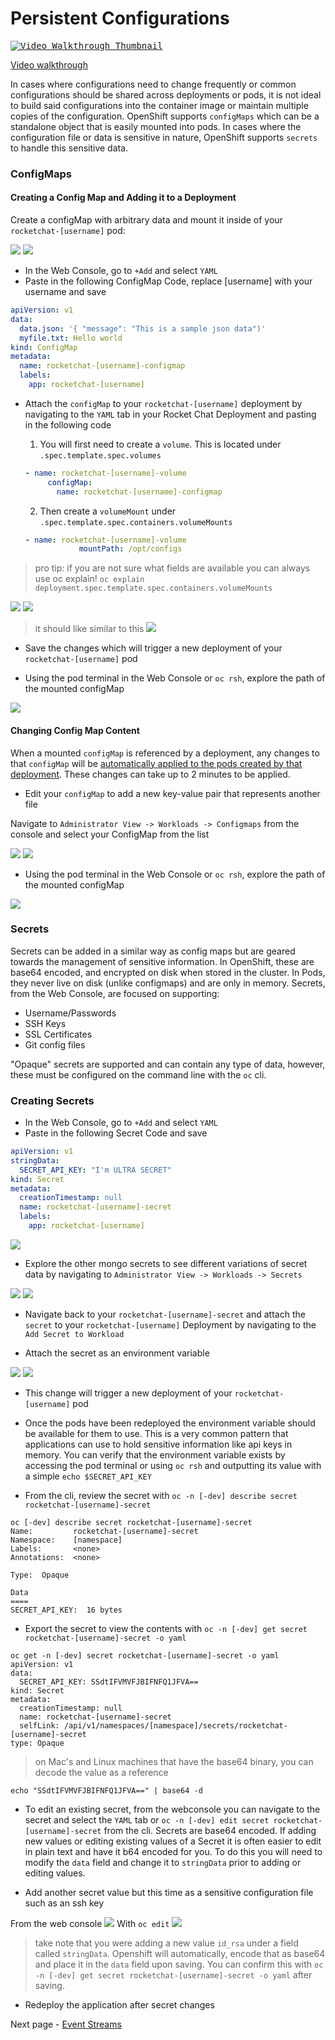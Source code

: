 # Persistent Configurations

<kbd>[![Video Walkthrough Thumbnail](././images/09_persistent_configurations_thumb.png)](https://youtu.be/g6TyE3rIHeo)</kbd>

[Video walkthrough](https://youtu.be/g6TyE3rIHeo)

In cases where configurations need to change frequently or common configurations should be shared across deployments or pods, it is not ideal to build said configurations into the container image or maintain multiple copies of the configuration. OpenShift supports `configMaps` which can be a standalone object that is easily mounted into pods. In cases where the configuration file or data is sensitive in nature, OpenShift supports `secrets` to handle this sensitive data. 

### ConfigMaps

#### Creating a Config Map and Adding it to a Deployment
Create a configMap with arbitrary data and mount it inside of your `rocketchat-[username]` pod: 

<kbd>![](./images/07_persistent_config_01.png)</kbd>
<kbd>![](./images/07_persistent_config_02.png)</kbd>

- In the Web Console, go to `+Add` and select `YAML`
- Paste in the following ConfigMap Code, replace [username] with your username and save 
```yaml
apiVersion: v1
data:
  data.json: '{ "message": "This is a sample json data")'
  myfile.txt: Hello world
kind: ConfigMap
metadata:
  name: rocketchat-[username]-configmap
  labels:
    app: rocketchat-[username]
```

- Attach the `configMap` to your `rocketchat-[username]` deployment by navigating to the `YAML` tab in your Rocket Chat Deployment and pasting in the following code
  1. You will first need to create a `volume`. This is located under `.spec.template.spec.volumes`
  ```yaml
  - name: rocketchat-[username]-volume
       configMap:
         name: rocketchat-[username]-configmap
  ```

  2. Then create a `volumeMount` under `.spec.template.spec.containers.volumeMounts`
  ```yaml
  - name: rocketchat-[username]-volume
              mountPath: /opt/configs
  ```
> pro tip: if you are not sure what fields are available you can always use oc explain! `oc explain deployment.spec.template.spec.containers.volumeMounts`

<kbd>![](./images/07_persistent_config_04.png)</kbd>
<kbd>![](./images/07_persistent_config_03.png)</kbd>

> it should like similar to this
<kbd>![](./images/07_persistent_config_05.png)</kbd>


- Save the changes which will trigger a new deployment of your `rocketchat-[username]` pod

- Using the pod terminal in the Web Console or `oc rsh`, explore the path of the mounted configMap

<kbd>![](./images/07_persistent_config_06.png)</kbd>

#### Changing Config Map Content
When a mounted `configMap` is referenced by a deployment, any changes to that `configMap` will be [automatically applied to the pods created by that deployment](https://kubernetes.io/docs/tasks/configure-pod-container/configure-pod-configmap/#mounted-configmaps-are-updated-automatically). These changes can take up to 2 minutes to be applied.

- Edit your `configMap` to add a new key-value pair that represents another file

Navigate to `Administrator View -> Workloads -> Configmaps` from the console and select your ConfigMap from the list


<kbd>![](./images/07_persistent_config_06.png)</kbd>
<kbd>![](./images/07_persistent_config_07.png)</kbd>

- Using the pod terminal in the Web Console or `oc rsh`, explore the path of the mounted configMap

<kbd>![](./images/07_persistent_config_08.png)</kbd>



### Secrets
Secrets can be added in a similar way as config maps but are geared towards the management of sensitive information. In OpenShift, these are base64 encoded, and encrypted on disk when stored in the cluster. In Pods, they never live on disk (unlike configmaps) and are only in memory.
Secrets, from the Web Console, are focused on supporting: 
- Username/Passwords
- SSH Keys
- SSL Certificates
- Git config files

"Opaque" secrets are supported and can contain any type of data, however, these must be configured on the command line with the `oc` cli. 

### Creating Secrets
- In the Web Console, go to `+Add` and select `YAML`
- Paste in the following Secret Code and save 
```yaml
apiVersion: v1
stringData:
  SECRET_API_KEY: "I'm ULTRA SECRET"
kind: Secret
metadata:
  creationTimestamp: null
  name: rocketchat-[username]-secret
  labels:
    app: rocketchat-[username]
```

<kbd>![](./images/07_persistent_config_09.png)</kbd>

- Explore the other mongo secrets to see different variations of secret data by navigating to `Administrator View -> Workloads -> Secrets`

<kbd>![](./images/07_persistent_config_10.png)</kbd>
<kbd>![](./images/07_persistent_config_11.png)</kbd>

- Navigate back to your `rocketchat-[username]-secret` and attach the `secret` to your `rocketchat-[username]` Deployment by navigating to the `Add Secret to Workload`

- Attach the secret as an environment variable

<kbd>![](./images/07_persistent_config_12.png)</kbd>
<kbd>![](./images/07_persistent_config_13.png)</kbd>


- This change will trigger a new deployment of your `rocketchat-[username]` pod
- Once the pods have been redeployed the environment variable should be available for them to use. This is a very common pattern that applications can use to hold sensitive information like api keys in memory. You can verify that the environment variable exists by accessing the pod terminal or using `oc rsh` and outputting its value with a simple `echo $SECRET_API_KEY`


- From the cli, review the secret with `oc -n [-dev] describe secret rocketchat-[username]-secret`

```
oc [-dev] describe secret rocketchat-[username]-secret
Name:         rocketchat-[username]-secret
Namespace:    [namespace]
Labels:       <none>
Annotations:  <none>

Type:  Opaque

Data
====
SECRET_API_KEY:  16 bytes
```

- Export the secret to view the contents with `oc -n [-dev] get secret rocketchat-[username]-secret -o yaml`

```
oc get -n [-dev] secret rocketchat-[username]-secret -o yaml
apiVersion: v1
data:
  SECRET_API_KEY: SSdtIFVMVFJBIFNFQ1JFVA==
kind: Secret
metadata:
  creationTimestamp: null
  name: rocketchat-[username]-secret
  selfLink: /api/v1/namespaces/[namespace]/secrets/rocketchat-[username]-secret
type: Opaque
```
> on Mac's and Linux machines that have the base64 binary, you can decode the value as a reference
```
echo "SSdtIFVMVFJBIFNFQ1JFVA==" | base64 -d
```

- To edit an existing secret, from the webconsole you can navigate to the secret and select the `YAML` tab or `oc -n [-dev] edit secret rocketchat-[username]-secret` from the cli. Secrets are base64 encoded. If adding new values or editing existing values of a Secret it is often easier to
edit in plain text and have it b64 encoded for you. To do this you will need to modify the `data` field and change it to
`stringData` prior to adding or editing values.

- Add another secret value but this time as a sensitive configuration file such as an ssh key

From the web console
<kbd>![](./images/07_persistent_config_14.png)</kbd>
With `oc edit`
<kbd>![](./images/07_persistent_config_15.png)</kbd>

> take note that you were adding a new value `id_rsa` under a field called `stringData`. Openshift will automatically, encode that as base64 and place it in the `data` field upon saving. You can confirm this with `oc -n [-dev] get secret rocketchat-[username]-secret -o yaml` after saving. 

 
- Redeploy the application after secret changes

Next page - [Event Streams](./10_event_streams.md)
